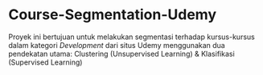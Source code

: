 # Course-Segmentation-Udemy
Proyek ini bertujuan untuk melakukan segmentasi terhadap kursus-kursus dalam kategori *Development* dari situs Udemy menggunakan dua pendekatan utama: Clustering (Unsupervised Learning) &amp; Klasifikasi (Supervised Learning)
